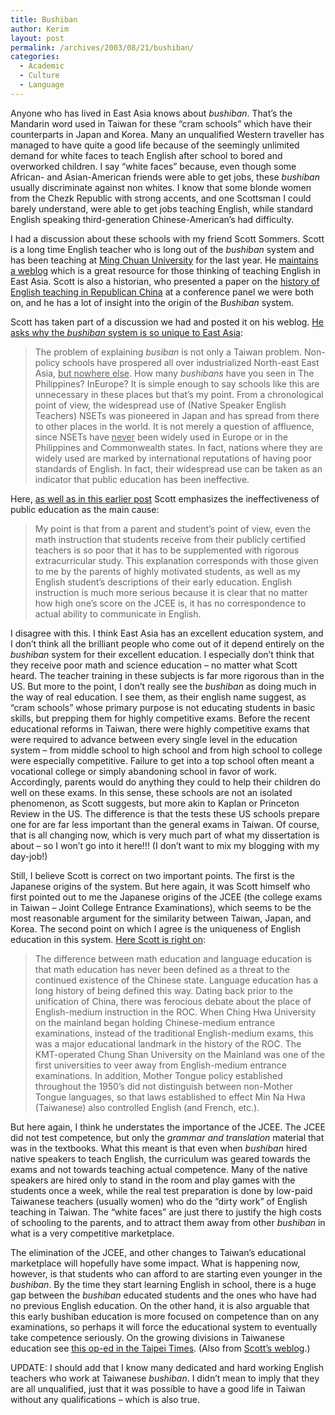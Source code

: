 ```yaml
---
title: Bushiban
author: Kerim
layout: post
permalink: /archives/2003/08/21/bushiban/
categories:
  - Academic
  - Culture
  - Language
---
```

Anyone who has lived in East Asia knows about *bushiban*. That&#8217;s the Mandarin word used in Taiwan for these &#8220;cram schools&#8221; which have their counterparts in Japan and Korea. Many an unqualified Western traveller has managed to have quite a good life because of the seemingly unlimited demand for white faces to teach English after school to bored and overworked children. I say &#8220;white faces&#8221; because, even though some African- and Asian-American friends were able to get jobs, these *bushiban* usually discriminate against non whites. I know that some blonde women from the Chezk Republic with strong accents, and one Scottsman I could barely understand, were able to get jobs teaching English, while standard English speaking third-generation Chinese-American&#8217;s had difficulty.

I had a discussion about these schools with my friend Scott Sommers. Scott is a long time English teacher who is long out of the *bushiban* system and has been teaching at <a href="http://blogs.salon.com/0002422/2003/08/19.html#a61" onclick="_gaq.push(['_trackEvent', 'outbound-article', 'http://blogs.salon.com/0002422/2003/08/19.html#a61', 'Ming Chuan University']);" >Ming Chuan University</a> for the last year. He <a href="http://blogs.salon.com/0002422/" onclick="_gaq.push(['_trackEvent', 'outbound-article', 'http://blogs.salon.com/0002422/', 'maintains a weblog']);" >maintains a weblog</a> which is a great resource for those thinking of teaching English in East Asia. Scott is also a historian, who presented a paper on the <a href="http://www.natsc.org/Conference/2003/panels/panels.html" onclick="_gaq.push(['_trackEvent', 'outbound-article', 'http://www.natsc.org/Conference/2003/panels/panels.html', 'history of English teaching in Republican China']);" >history of English teaching in Republican China</a> at a conference panel we were both on, and he has a lot of insight into the origin of the *Bushiban* system.

Scott has taken part of a discussion we had and posted it on his weblog. <a href="http://blogs.salon.com/0002422/2003/08/22.html#a64" onclick="_gaq.push(['_trackEvent', 'outbound-article', 'http://blogs.salon.com/0002422/2003/08/22.html#a64', 'He asks why the bushiban system is so unique to East Asia']);" >He asks why the <i>bushiban</i> system is so unique to East Asia</a>:  
<!--more-->


>   The problem of explaining <i>busiban</i> is not only a Taiwan problem. Non-policy schools have prospered all over industrialized North-east East Asia, <u>but nowhere else</u>.&nbsp;How many <i>bushibans</i> have you seen in The Philippines? InEurope?&nbsp;It is simple enough to say schools like this are unnecessary in these places but that&#8217;s my point. From a chronological point of view, the widespread use of (Native Speaker English Teachers) NSETs was pioneered in Japan and has spread from there to other places in the world. It is not merely a question of affluence, since NSETs have <u>never</u> been widely used in Europe or in the Philippines and Commonwealth states. In fact, nations where they are widely used are marked by international reputations of having poor standards of English. In fact, their widespread use can be taken as an indicator that public education has been ineffective.


Here, <a href="http://blogs.salon.com/0002422/2003/08/21.html#a63" onclick="_gaq.push(['_trackEvent', 'outbound-article', 'http://blogs.salon.com/0002422/2003/08/21.html#a63', 'as well as in this earlier post']);" >as well as in this earlier post</a> Scott emphasizes the ineffectiveness of public education as the main cause:


>   My point is that from a parent and student&#8217;s point of view, even the math instruction that students receive from their publicly certified teachers is so poor that it has to be supplemented with rigorous extracurricular study. This explanation corresponds with those given to me by the parents of highly motivated students, as well as my English student&#8217;s descriptions of their early education. English instruction is much more serious because it is clear that no matter how high one&#8217;s score on the JCEE is, it has no correspondence to actual ability to communicate in English.


I disagree with this. I think East Asia has an excellent education system, and I don&#8217;t think all the brilliant people who come out of it depend entirely on the *bushiban* system for their excellent education. I especially don&#8217;t think that they receive poor math and science education &#8211; no matter what Scott heard. The teacher training in these subjects is far more rigorous than in the US. But more to the point, I don&#8217;t really see the *bushiban* as doing much in the way of real education. I see them, as their english name suggest, as &#8220;cram schools&#8221; whose primary purpose is not educating students in basic skills, but prepping them for highly competitive exams. Before the recent educational reforms in Taiwan, there were highly competitive exams that were required to advance between every single level in the education system &#8211; from middle school to high school and from high school to college were especially competitive. Failure to get into a top school often meant a vocational college or simply abandoning school in favor of work. Accordingly, parents would do anything they could to help their children do well on these exams. In this sense, these schools are not an isolated phenomenon, as Scott suggests, but more akin to Kaplan or Princeton Review in the US. The difference is that the tests these US schools prepare one for are far less important than the general exams in Taiwan. Of course, that is all changing now, which is very much part of what my dissertation is about &#8211; so I won&#8217;t go into it here!!! (I don&#8217;t want to mix my blogging with my day-job!)

Still, I believe Scott is correct on two important points. The first is the Japanese origins of the system. But here again, it was Scott himself who first pointed out to me the Japanese origins of the JCEE (the college exams in Taiwan &#8211; Joint College Entrance Examinations), which seems to be the most reasonable argument for the similarity between Taiwan, Japan, and Korea. The second point on which I agree is the uniqueness of English education in this system. <a href="http://blogs.salon.com/0002422/2003/08/22.html#a64" onclick="_gaq.push(['_trackEvent', 'outbound-article', 'http://blogs.salon.com/0002422/2003/08/22.html#a64', 'Here Scott is right on']);" >Here Scott is right on</a>:


>   The difference between math education and language education is that math education has never been defined as a threat to the continued existence of the Chinese state. Language education has a long history of being defined this way. Dating back prior to the unification of China, there was ferocious debate about the place of English-medium instruction in the ROC. When Ching Hwa University on the mainland began holding Chinese-medium entrance examinations, instead of the traditional English-medium exams, this was a major educational landmark in the history of the ROC. The KMT-operated Chung Shan University on the Mainland was one of the first universities to veer away from English-medium entrance examinations. In addition, Mother Tongue policy established throughout the 1950&#8217;s did not distinguish between non-Mother Tongue languages, so that laws established to effect Min Na Hwa (Taiwanese)&nbsp;also controlled English (and French, etc.).


But here again, I think he understates the importance of the JCEE. The JCEE did not test competence, but only the *grammar and translation* material that was in the textbooks. What this meant is that even when *bushiban* hired native speakers to teach English, the curriculum was geared towards the exams and not towards teaching actual competence. Many of the native speakers are hired only to stand in the room and play games with the students once a week, while the real test preparation is done by low-paid Taiwanese teachers (usually women) who do the &#8220;dirty work&#8221; of English teaching in Taiwan. The &#8220;white faces&#8221; are just there to justify the high costs of schooling to the parents, and to attract them away from other *bushiban* in what is a very competitive marketplace.

The elimination of the JCEE, and other changes to Taiwan&#8217;s educational marketplace will hopefully have some impact. What is happening now, however, is that students who can afford to are starting even younger in the *bushiban*. By the time they start learning English in school, there is a huge gap between the *bushiban* educated students and the ones who have had no previous English education. On the other hand, it is also arguable that this early bushiban education is more focused on competence than on any examinations, so perhaps it will force the educational system to eventually take competence seriously. On the growing divisions in Taiwanese education see <a href="http://www.taipeitimes.com/News/edit/archives/2003/08/17/2003064110" onclick="_gaq.push(['_trackEvent', 'outbound-article', 'http://www.taipeitimes.com/News/edit/archives/2003/08/17/2003064110', 'this op-ed in the Taipei Times']);" >this op-ed in the Taipei Times</a>. (Also from <a href="http://blogs.salon.com/0002422/2003/08/17.html#a60" onclick="_gaq.push(['_trackEvent', 'outbound-article', 'http://blogs.salon.com/0002422/2003/08/17.html#a60', 'Scott&#8217;s weblog']);" >Scott&#8217;s weblog</a>.)

UPDATE: I should add that I know many dedicated and hard working English teachers who work at Taiwanese *bushiban*. I didn&#8217;t mean to imply that they are all unqualified, just that it was possible to have a good life in Taiwan without any qualifications &#8211; which is also true.

